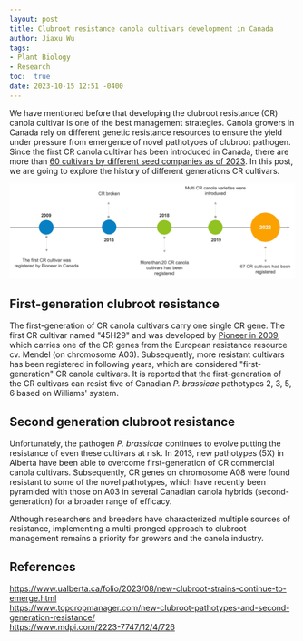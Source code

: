 ```yaml
---
layout: post
title: Clubroot resistance canola cultivars development in Canada
author: Jiaxu Wu
tags:
- Plant Biology
- Research
toc:  true
date: 2023-10-15 12:51 -0400
---  
```


We have mentioned before that developing the clubroot resistance (CR) canola cultivar is one of the best management strategies. Canola growers in Canada rely on different
genetic resistance resources to ensure the yield under pressure from emergence of novel pathotyoes of clubroot pathogen. Since the first CR canola cultivar has been introduced in Canada, there are more than [60 cultivars by different seed companies as of 2023](https://www.canolacouncil.org/canola-encyclopedia/diseases/clubroot/).
In this post, we are going to explore the history of different generations CR cultivars.   

![avatar](/blogpics/CR.jpg)
 
## First-generation clubroot resistance  

The first-generation of CR canola cultivars carry one single CR gene. 
The first CR cultivar named "45H29" and was developed by [Pioneer in 2009](https://inspection.canada.ca/active/netapp/regvar/regvare.aspx?id=4362), which carries one of the CR genes from the European resistance resource cv. Mendel (on chromosome A03). 
Subsequently, more resistant cultivars has been registered in following years, which are considered "first-generation" CR canola cultivars.
It is reported that the first-generation of the CR cultivars can resist five of Canadian *P. brassicae* pathotypes 2, 3, 5, 6 based on Williams' system.  

## Second generation clubroot resistance  

Unfortunately, the pathogen *P. brassicae* continues to evolve putting the resistance of even these cultivars at risk. In 2013, new pathotypes (5X) in Alberta have been able to overcome first-generation of CR commercial canola cultivars.
Subsequently, CR genes on chromosome A08 were found resistant to some of the novel pathotypes, which have recently been pyramided with those on A03 in several Canadian canola hybrids (second-generation) for a broader range of efficacy.

Although researchers and breeders have characterized multiple sources of resistance, implementing a multi-pronged approach to clubroot management remains a priority for growers and the canola industry.  

## References  

https://www.ualberta.ca/folio/2023/08/new-clubroot-strains-continue-to-emerge.html  
https://www.topcropmanager.com/new-clubroot-pathotypes-and-second-generation-resistance/   
https://www.mdpi.com/2223-7747/12/4/726  






